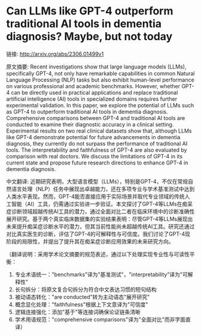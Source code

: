 # Can LLMs like GPT-4 outperform traditional AI tools in dementia diagnosis? Maybe, but not today

链接: http://arxiv.org/abs/2306.01499v1

原文摘要:
Recent investigations show that large language models (LLMs), specifically
GPT-4, not only have remarkable capabilities in common Natural Language
Processing (NLP) tasks but also exhibit human-level performance on various
professional and academic benchmarks. However, whether GPT-4 can be directly
used in practical applications and replace traditional artificial intelligence
(AI) tools in specialized domains requires further experimental validation. In
this paper, we explore the potential of LLMs such as GPT-4 to outperform
traditional AI tools in dementia diagnosis. Comprehensive comparisons between
GPT-4 and traditional AI tools are conducted to examine their diagnostic
accuracy in a clinical setting. Experimental results on two real clinical
datasets show that, although LLMs like GPT-4 demonstrate potential for future
advancements in dementia diagnosis, they currently do not surpass the
performance of traditional AI tools. The interpretability and faithfulness of
GPT-4 are also evaluated by comparison with real doctors. We discuss the
limitations of GPT-4 in its current state and propose future research
directions to enhance GPT-4 in dementia diagnosis.

中文翻译:
近期研究表明，大型语言模型（LLMs），特别是GPT-4，不仅在常规自然语言处理（NLP）任务中展现出卓越能力，还在多项专业与学术基准测试中达到人类水平表现。然而，GPT-4能否直接应用于实际场景并取代专业领域的传统人工智能（AI）工具，仍需通过实验进一步验证。本文探讨了GPT-4等LLMs在痴呆症诊断领域超越传统AI工具的潜力，通过全面对比二者在临床环境中的诊断准确性展开研究。基于两个真实临床数据集的实验结果表明：尽管GPT-4等LLMs展现出未来提升痴呆症诊断水平的潜力，但其当前性能尚未超越传统AI工具。研究还通过对比真实医生的诊断，评估了GPT-4的可解释性与可信度。我们讨论了GPT-4现阶段的局限性，并提出了提升其在痴呆症诊断应用效果的未来研究方向。

（翻译说明：采用学术论文摘要的规范表述，通过以下处理实现专业性与可读性平衡：
1. 专业术语统一："benchmarks"译为"基准测试"，"interpretability"译为"可解释性"
2. 长句拆分：将原文复合句拆分为符合中文表达习惯的短句结构
3. 被动语态转化："are conducted"转为主动语态"展开研究"
4. 概念显化处理："faithfulness"根据上下文意译为"可信度"
5. 逻辑连接强化：添加"基于"等连接词确保论证链条清晰
6. 学术用语规范："comprehensive comparisons"译为"全面对比"而非字面直译）
